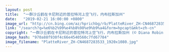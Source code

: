 ```yaml
---
layout: post
title:  "一群沙丘鹤在卡尼附近的普拉特河上空飞行，内布拉斯加州"
date:   "2019-02-21 16:00:00 +0800"
image_url: "http://cn.bing.com/az/hprichbg/rb/PlatteRiver_ZH-CN4687283533_1920x1080.jpg"
link: "/search?q=%e6%b2%99%e4%b8%98%e9%b9%a4&form=hpcapt&mkt=zh-cn"
copyright: "一群沙丘鹤在卡尼附近的普拉特河上空飞行，内布拉斯加州 (© Diana Robinson Photography/Getty Images)"
image_hash: "970a88f930f4c66e4540560c7fd67784"
image_filename: "PlatteRiver_ZH-CN4687283533_1920x1080.jpg"
---
```

